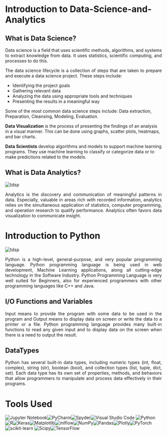 # Introduction to Data-Science-and-Analytics
## What is Data Science?
<p align="justify">Data science is a field that uses scientific methods, algorithms, and systems to extract knowledge from data. It uses statistics, scientific computing, and processes to do this.</p>

<p align ="justify">The data science lifecycle is a collection of steps that are taken to prepare and execute a data science project. These steps include:</p>

* Identifying the project goals
* Gathering relevant data
* Analyzing the data using appropriate tools and techniques
* Presenting the results in a meaningful way

Some of the most common data science steps include: Data extraction, Preparation, Cleansing, Modeling, Evaluation. 

**Data Visualization** is the process of presenting the findings of an analysis in a visual manner. This can be done using graphs, scatter plots, heatmaps, and bar charts. 

**Data Scientists** develop algorithms and models to support machine learning programs. They use machine learning to classify or categorize data or to make predictions related to the models. 

## What is Data Analytics?
![tdsp](https://mir-s3-cdn-cf.behance.net/project_modules/max_1200/699e4762225981.5a89af14d87a9.gif)
<p align="justify">Analytics is the discovery and communication of meaningful patterns in data. Especially, valuable in areas rich with recorded information, analytics relies on the simultaneous application of statistics, computer programming, and operation research to qualify performance. Analytics often favors data visualization to communicate insight.</p>

# Introduction to Python
![tdsp](https://media2.giphy.com/media/coxQHKASG60HrHtvkt/giphy.gif)
<p align="justify">Python is a high-level, general-purpose, and very popular programming language. Python programming language is being used in web development, Machine Learning applications, along all cutting-edge technology in the Software Industry. Python Programming Language is very well suited for Beginners, also for experienced programmers with other programming languages like C++ and Java. </p>

## I/O Functions and Variables
<p align="justify">Input means to provide the program with some data to be used in the program and Output means to display data on screen or write the data to a printer or a file. Python programming language provides many built-in  functions to read any given input and to display data on the screen when there is a need to  output the result. </p>

## DataTypes
<p align="justify">Python has several built-in data types, including numeric types (int, float, complex), string (str), boolean (bool), and collection types (list, tuple, dict, set). Each data type has its own set of properties, methods, and behaviors that allow programmers to manipulate and process data effectively in their programs.</p>

# Tools Used
![Jupyter Notebook](https://img.shields.io/badge/jupyter-%23FA0F00.svg?style=for-the-badge&logo=jupyter&logoColor=white)![PyCharm](https://img.shields.io/badge/pycharm-143?style=for-the-badge&logo=pycharm&logoColor=black&color=black&labelColor=green)![Spyder](https://img.shields.io/badge/Spyder-838485?style=for-the-badge&logo=spyder%20ide&logoColor=maroon)![Visual Studio Code](https://img.shields.io/badge/Visual%20Studio%20Code-0078d7.svg?style=for-the-badge&logo=visual-studio-code&logoColor=white)
![Python](https://img.shields.io/badge/python-3670A0?style=for-the-badge&logo=python&logoColor=ffdd54)![R](https://img.shields.io/badge/r-%23276DC3.svg?style=for-the-badge&logo=r&logoColor=white)![Keras](https://img.shields.io/badge/Keras-%23D00000.svg?style=for-the-badge&logo=Keras&logoColor=white)![Matplotlib](https://img.shields.io/badge/Matplotlib-%23ffffff.svg?style=for-the-badge&logo=Matplotlib&logoColor=black)![mlflow](https://img.shields.io/badge/mlflow-%23d9ead3.svg?style=for-the-badge&logo=numpy&logoColor=blue)![NumPy](https://img.shields.io/badge/numpy-%23013243.svg?style=for-the-badge&logo=numpy&logoColor=white)![Pandas](https://img.shields.io/badge/pandas-%23150458.svg?style=for-the-badge&logo=pandas&logoColor=white)![Plotly](https://img.shields.io/badge/Plotly-%233F4F75.svg?style=for-the-badge&logo=plotly&logoColor=white)![PyTorch](https://img.shields.io/badge/PyTorch-%23EE4C2C.svg?style=for-the-badge&logo=PyTorch&logoColor=white)![scikit-learn](https://img.shields.io/badge/scikit--learn-%23F7931E.svg?style=for-the-badge&logo=scikit-learn&logoColor=white) 
![Scipy](https://img.shields.io/badge/SciPy-%230C55A5.svg?style=for-the-badge&logo=scipy&logoColor=%white)![TensorFlow](https://img.shields.io/badge/TensorFlow-%23FF6F00.svg?style=for-the-badge&logo=TensorFlow&logoColor=white) 
